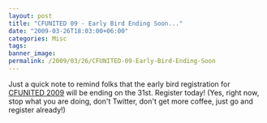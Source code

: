 ```yaml
---
layout: post
title: "CFUNITED 09 - Early Bird Ending Soon..."
date: "2009-03-26T18:03:00+06:00"
categories: Misc 
tags: 
banner_image: 
permalink: /2009/03/26/CFUNITED-09-Early-Bird-Ending-Soon
---
```


Just a quick note to remind folks that the early bird registration for <a href="http://www.cfunited.com">CFUNITED 2009</a> will be ending on the 31st. Register today! (Yes, right now, stop what you are doing, don't Twitter, don't get more coffee, just go and register already!)